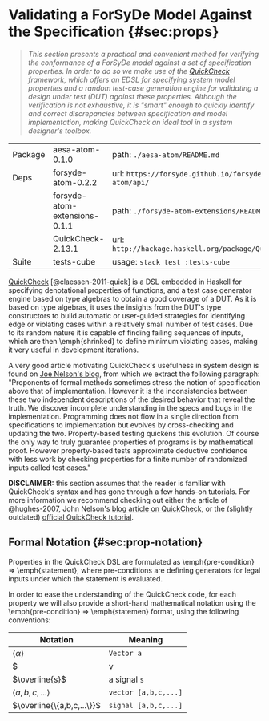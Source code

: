 # Validating a ForSyDe Model Against the Specification {#sec:props}

> _This section presents a practical and convenient method for verifying the
> conformance of a ForSyDe model against a set of specification properties. In order to
> do so we make use of the [QuickCheck](http://www.cse.chalmers.se/~rjmh/QuickCheck/)
> framework, which offers an EDSL for specifying system model properties and a random
> test-case generation engine for validating a design under test (DUT) against these
> properties. Although the verification is not exhaustive, it is "smart" enough to
> quickly identify and correct discrepancies between specification and model
> implementation, making QuickCheck an ideal tool in a system designer's toolbox._

|         |                               |                                                      |
| -----   | -------------------------     | --------------------------------------------------   |
| Package | aesa-atom-0.1.0               | path: `./aesa-atom/README.md`                        |
| Deps    | forsyde-atom-0.2.2            | url: `https://forsyde.github.io/forsyde-atom/api/`   |
|         | forsyde-atom-extensions-0.1.1 | path: `./forsyde-atom-extensions/README.md`          |
|         | QuickCheck-2.13.1             | url: `http://hackage.haskell.org/package/QuickCheck` |
| Suite   | tests-cube                    | usage: `stack test :tests-cube`                      |

[QuickCheck](http://www.cse.chalmers.se/~rjmh/QuickCheck/) [@claessen-2011-quick] is a
DSL embedded in Haskell for specifying denotational properties of functions, and a
test case generator engine based on type algebras to obtain a good coverage of a
DUT. As it is based on type algebras, it uses the insights from the DUT's type
constructors to build automatic or user-guided strategies for identifying edge or
violating cases within a relatively small number of test cases. Due to its random
nature it is capable of finding failing sequences of inputs, which are then
\emph{shrinked} to define minimum violating cases, making it very useful in
development iterations. 

A very good article motivating QuickCheck's usefulness in system design is found on
[Joe Nelson's blog](https://begriffs.com/posts/2017-01-14-design-use-quickcheck.html),
from which we extract the following paragraph: "Proponents of formal methods sometimes
stress the notion of specification above that of implementation. However it is the
inconsistencies between these two independent descriptions of the desired behavior
that reveal the truth. We discover incomplete understanding in the specs and bugs in
the implementation. Programming does not flow in a single direction from
specifications to implementation but evolves by cross-checking and updating the
two. Property-based testing quickens this evolution. Of course the only way to truly
guarantee properties of programs is by mathematical proof. However property-based
tests approximate deductive confidence with less work by checking properties for a
finite number of randomized inputs called test cases."

**DISCLAIMER:** this section assumes that the reader is familiar with QuickCheck's
syntax and has gone through a few hands-on tutorials. For more information we
recommend checking out either the article of @hughes-2007, John Nelson's [blog article
on QuickCheck](https://begriffs.com/posts/2017-01-14-design-use-quickcheck.html), or
the (slightly outdated) [official QuickCheck
tutorial](http://www.cse.chalmers.se/~rjmh/QuickCheck/manual.html).

## Formal Notation {#sec:prop-notation}

Properties in the QuickCheck DSL are formulated as \emph{pre-condition} $\Rightarrow$
\emph{statement}, where pre-conditions are defining generators for legal inputs under
which the statement is evaluated.

In order to ease the understanding of the QuickCheck code, for each property we will
also provide a short-hand mathematical notation using the \emph{pre-condition}
$\Rightarrow$ \emph{statemen} format, using the following conventions:

| Notation                   | Meaning              |
|----------------------------|----------------------|
| $\langle\alpha\rangle$     | `Vector a`           |
| $|v|$                      | `length v`           |
| $\overline{s}$             | a signal `s`         |
| $\langle a,b,c,...\rangle$ | `vector [a,b,c,...]` |
| $\overline{\{a,b,c,...\}}$ | `signal [a,b,c,...]` |
